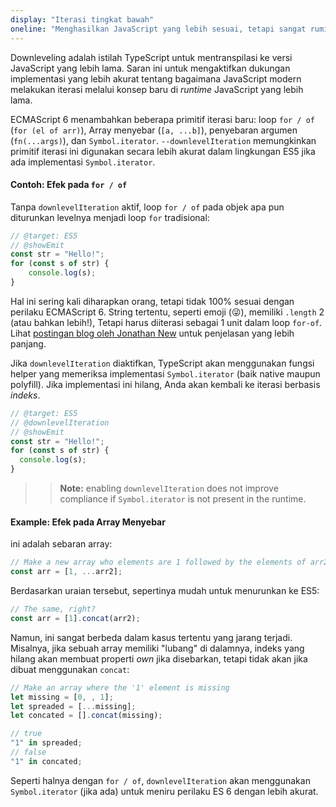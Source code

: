 ```yaml
---
display: "Iterasi tingkat bawah"
oneline: "Menghasilkan JavaScript yang lebih sesuai, tetapi sangat rumit untuk objek iterasi"
---
```


Downleveling adalah istilah TypeScript untuk mentranspilasi ke versi JavaScript yang lebih lama.
Saran ini untuk mengaktifkan dukungan implementasi yang lebih akurat tentang bagaimana JavaScript modern melakukan iterasi melalui konsep baru di _runtime_ JavaScript yang lebih lama.

ECMAScript 6 menambahkan beberapa primitif iterasi baru: loop `for / of` (`for (el of arr)`), Array menyebar (`[a, ...b]`), penyebaran argumen (`fn(...args)`), dan `Symbol.iterator`.
`--downlevelIteration` memungkinkan primitif iterasi ini digunakan secara lebih akurat dalam lingkungan ES5 jika ada implementasi `Symbol.iterator`. 

#### Contoh: Efek pada `for / of`

Tanpa `downlevelIteration` aktif, loop `for / of` pada objek apa pun diturunkan levelnya menjadi loop `for` tradisional:

```ts twoslash
// @target: ES5
// @showEmit
const str = "Hello!";
for (const s of str) {
    console.log(s);
}
```

Hal ini sering kali diharapkan orang, tetapi tidak 100% sesuai dengan perilaku ECMAScript 6.
String tertentu, seperti emoji (😜), memiliki `.length` 2 (atau bahkan lebih!), Tetapi harus diiterasi sebagai 1 unit dalam loop `for-of`.
Lihat [postingan blog oleh Jonathan New](https://blog.jonnew.com/posts/poo-dot-length-equals-two) untuk penjelasan yang lebih panjang.

Jika `downlevelIteration` diaktifkan, TypeScript akan menggunakan fungsi helper yang memeriksa implementasi `Symbol.iterator` (baik native maupun polyfill).
Jika implementasi ini hilang, Anda akan kembali ke iterasi berbasis _indeks_.

```ts twoslash
// @target: ES5
// @downlevelIteration
// @showEmit
const str = "Hello!";
for (const s of str) {
  console.log(s);
}
```

> > **Note:** enabling `downlevelIteration` does not improve compliance if `Symbol.iterator` is not present in the runtime.

#### Example: Efek pada Array Menyebar

ini adalah sebaran array:

```js
// Make a new array who elements are 1 followed by the elements of arr2
const arr = [1, ...arr2];
```

Berdasarkan uraian tersebut, sepertinya mudah untuk menurunkan ke ES5:

```js
// The same, right?
const arr = [1].concat(arr2);
```

Namun, ini sangat berbeda dalam kasus tertentu yang jarang terjadi.
Misalnya, jika sebuah array memiliki "lubang" di dalamnya, indeks yang hilang akan membuat properti _own_ jika disebarkan, tetapi tidak akan jika dibuat menggunakan `concat`:

```js
// Make an array where the '1' element is missing
let missing = [0, , 1];
let spreaded = [...missing];
let concated = [].concat(missing);

// true
"1" in spreaded;
// false
"1" in concated;
```

Seperti halnya dengan `for / of`, `downlevelIteration` akan menggunakan `Symbol.iterator` (jika ada) untuk meniru perilaku ES 6 dengan lebih akurat.
